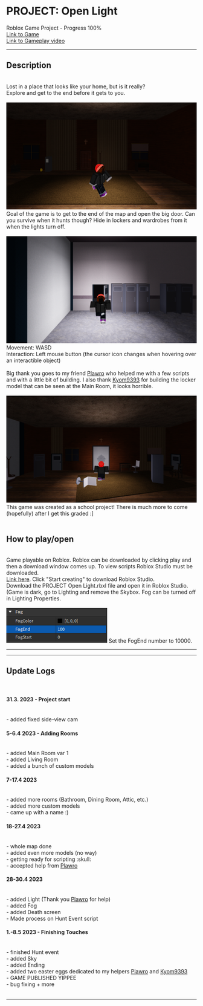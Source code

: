 # PROJECT: Open Light
Roblox Game Project - Progress 100%<br>
<a href="https://www.roblox.com/games/12990580350/Project-Open-Light">Link to Game</a><br>
<a href="https://www.youtube.com/embed/ARzfAvzwlfg">Link to Gameplay video</a>
<hr>
<h2>Description</h2><br>
Lost in a place that looks like your home, but is it really?<br>
Explore and get to the end before it gets to you.<br>
<br>
<img src="RobloxScreenShot20230511_172823238.png">
<br>
Goal of the game is to get to the end of the map and open the big door. Can you survive when it hunts though? Hide in lockers and wardrobes from it when the lights turn off.<br>
<br>
<img src="RobloxScreenShot20230511_173203041.png">
<br>
Movement: WASD<br>
Interaction: Left mouse button (the cursor icon changes when hovering over an interactible object)<br>
<br>
Big thank you goes to my friend <a href="https://github.com/Plawro">Plawro</a> who helped me with a few scripts and with a little bit of building. I also thank <a href="https://github.com/Kyom9393">Kyom9393</a> for building the locker model that can be seen at the Main Room, it looks horrible.<br>
<br>
<img src="RobloxScreenShot20230511_173324292.png">
<br>
This game was created as a school project! There is much more to come (hopefully) after I get this graded :]<br>
<br>
<h2>How to play/open</h2><br>
Game playable on Roblox. Roblox can be downloaded by clicking play and then a download window comes up. To view scripts Roblox Studio must be downloaded.<br>
<a href="https://www.roblox.com/create">Link here</a>. Click "Start creating" to download Roblox Studio.<br>
Download the PROJECT Open Light.rbxl file and open it in Roblox Studio. (Game is dark, go to Lighting and remove the Skybox. Fog can be turned off in Lighting Properties.<br>
<br>
<img src="hint.png">
Set the FogEnd number to 10000.<br>
<hr>

<hr>
<h2>Update Logs</h2><br>
<h4>31.3. 2023 - Project start</h4><br>
- added fixed side-view cam<br>
<h4>5-6.4 2023 - Adding Rooms</h4><br>
- added Main Room var 1<br>
- added Living Room<br>
- added a bunch of custom models<br>
<h4>7-17.4 2023</h4><br>
- added more rooms (Bathroom, Dining Room, Attic, etc.)<br>
- added more custom models<br>
- came up with a name :)<br>
<h4>18-27.4 2023</h4><br>
- whole map done<br>
- added even more models (no way)<br>
- getting ready for scripting  :skull:<br>
- accepted help from <a href="https://github.com/Plawro">Plawro</a><br>
<h4>28-30.4 2023</h4><br>
- added Light (Thank you <a href="https://github.com/Plawro">Plawro</a> for help)<br>
- added Fog<br>
- added Death screen<br>
- Made process on Hunt Event script<br>
<h4>1.-8.5 2023 - Finishing Touches</h4><br>
- finished Hunt event<br>
- added Sky<br>
- added Ending<br>
- added two easter eggs dedicated to my helpers <a href="https://github.com/Plawro">Plawro</a> and <a href="https://github.com/Kyom9393">Kyom9393</a><br>
- GAME PUBLISHED YIPPEE<br>
- bug fixing + more<br>
<br>
<hr>
